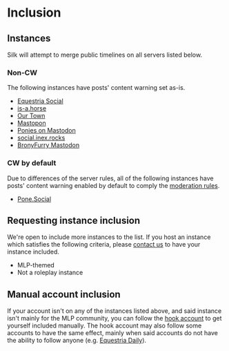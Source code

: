 # Inclusion
## Instances
Silk will attempt to merge public timelines on all servers listed below.

### Non-CW
The following instances have posts' content warning set as-is.

* [Equestria Social](https://equestria.social)
* [is-a.horse](https://mastodon.is-a.horse)
* [Our Town](https://our-town.social)
* [Mastopon](https://pon.ee)
* [Ponies on Mastodon](https://pony.social)
* [social.inex.rocks](https://social.inex.rocks)
* [BronyFurry Mastodon](https://mstdn.bronyfurry.com)

### CW by default
Due to differences of the server rules, all of the following instances have posts' content warning enabled by default to comply the [moderation rules](mod.md).
* [Pone.Social](https://pone.social)

## Requesting instance inclusion
We're open to include more instances to the list. If you host an instance which satisfies the following criteria, please [contact us](https://ltgc.cc/about.htm) to have your instance included.

* MLP-themed
* Not a roleplay instance

## Manual account inclusion
If your account isn't on any of the instances listed above, and said instance isn't mainly for the MLP community, you can follow the [hook account](https://equestria.social/@silk) to get yourself included manually. The hook account may also follow some accounts to have the same effect, mainly when said accounts do not have the ability to follow anyone (e.g. [Equestria Daily](https://pony.social/@equestriadaily@bird.im-in.space)).
